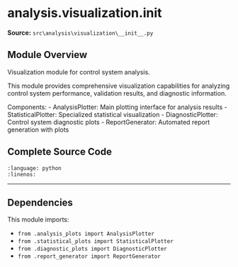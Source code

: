 # analysis.visualization.__init__

**Source:** `src\analysis\visualization\__init__.py`

## Module Overview

Visualization module for control system analysis.

This module provides comprehensive visualization capabilities for analyzing
control system performance, validation results, and diagnostic information.

Components:
    - AnalysisPlotter: Main plotting interface for analysis results
    - StatisticalPlotter: Specialized statistical visualization
    - DiagnosticPlotter: Control system diagnostic plots
    - ReportGenerator: Automated report generation with plots

## Complete Source Code

```{literalinclude} ../../../src/analysis/visualization/__init__.py
:language: python
:linenos:
```

---

## Dependencies

This module imports:

- `from .analysis_plots import AnalysisPlotter`
- `from .statistical_plots import StatisticalPlotter`
- `from .diagnostic_plots import DiagnosticPlotter`
- `from .report_generator import ReportGenerator`
